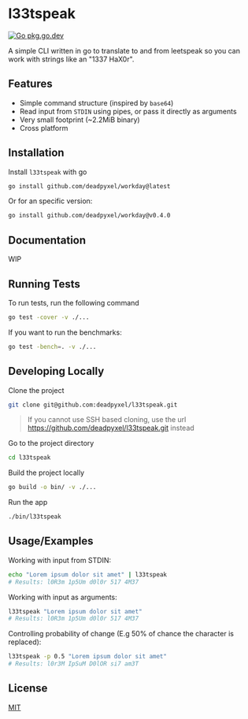 # l33tspeak

[![Go pkg.go.dev](https://pkg.go.dev/badge/github.com/deadpyxel/l33tspeak.svg)](https://pkg.go.dev/github.com/deadpyxel/l33tspeak)


A simple CLI written in go to translate to and from leetspeak so you can work with strings like an "1337 HaX0r".

## Features

- Simple command structure (inspired by `base64`)
- Read input from `STDIN` using pipes, or pass it directly as arguments
- Very small footprint (~2.2MiB binary)
- Cross platform


## Installation

Install `l33tspeak` with go

```bash
go install github.com/deadpyxel/workday@latest
```

Or for an specific version:
```bash
go install github.com/deadpyxel/workday@v0.4.0
```

## Documentation

WIP


## Running Tests

To run tests, run the following command

```bash
go test -cover -v ./...
```
If you want to run the benchmarks:

```bash
go test -bench=. -v ./...
```

## Developing Locally

Clone the project

```bash
git clone git@github.com:deadpyxel/l33tspeak.git
```
> If you cannot use SSH based cloning, use the url https://github.com/deadpyxel/l33tspeak.git instead

Go to the project directory

```bash
cd l33tspeak
```

Build the project locally

```bash
go build -o bin/ -v ./...
```

Run the app

```bash
./bin/l33tspeak
```


## Usage/Examples

Working with input from STDIN:
```bash
echo "Lorem ipsum dolor sit amet" | l33tspeak
# Results: l0R3m 1p5Um d0l0r 517 4M37
```

Working with input as arguments:
```bash
l33tspeak "Lorem ipsum dolor sit amet"
# Results: l0R3m 1p5Um d0l0r 517 4M37
```

Controlling probability of change (E.g 50% of chance the character is replaced):
```bash
l33tspeak -p 0.5 "Lorem ipsum dolor sit amet"
# Results: l0r3M IpSuM D0lOR si7 am3T
```

## License

[MIT](https://choosealicense.com/licenses/mit/)

